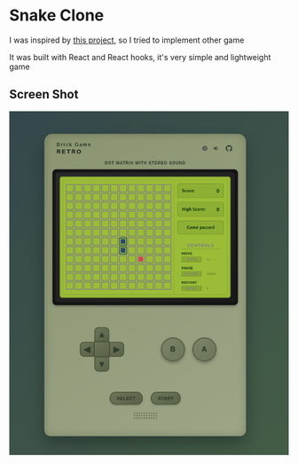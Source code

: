 # Snake Clone

I was inspired by [this project](https://github.com/ecyrbe/triste/blob/master/README.md), so I tried to implement other game

It was built with React and React hooks, it's very simple and lightweight game

## Screen Shot

![game screenshot](screenshot.png)